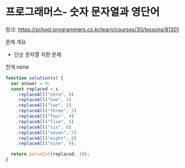 # 프로그래머스- 숫자 문자열과 영단어

링크: https://school.programmers.co.kr/learn/courses/30/lessons/81301

문제 개요

- 단순 문자열 치환 문제

전개
none

```js
function solution(s) {
  var answer = 0;
  const replaced = s
    .replaceAll("zero", 0)
    .replaceAll("one", 1)
    .replaceAll("two", 2)
    .replaceAll("three", 3)
    .replaceAll("four", 4)
    .replaceAll("five", 5)
    .replaceAll("six", 6)
    .replaceAll("seven", 7)
    .replaceAll("eight", 8)
    .replaceAll("nine", 9);

  return parseInt(replaced, 10);
}
```
